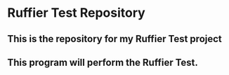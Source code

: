 # Ruffier Test Repository
## This is the repository for my Ruffier Test project
## This program will perform the Ruffier Test.
